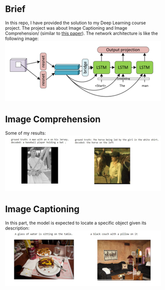 # Brief
In this repo, I have provided the solution to my Deep Learning course project. The project was about Image Captioning and Image Comprehension/ (similar to [this paper](https://arxiv.org/abs/1511.02283)). The network architecture is like the following image:
![alt text](Images/LSTM.png)

# Image Comprehension
Some of my results:
![alt text](Images/Comp2.png)
# Image Captioning
In this part, the model is expected to locate a specific object given its description:
![alt text](Images/Compr1.png)
<!-- ![alt text](Images/Compr2.png) -->


